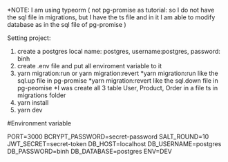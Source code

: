 *NOTE: I am using typeorm (
  not pg-promise as tutorial: so I do not have the sql file in migrations,
  but I have the ts file and in it I am able to modify database as in the sql file of pg-promise
)

Setting project:
1. create a postgres local
name: postgres, username:postgres, password: binh
2. create .env file and put all enviroment variable to it
3. yarn migration:run or yarn migration:revert
*yarn migration:run     like the sql.up file in pg-promise
*yarn migration:revert  like the sql.down file in pg-peomise
*I was create all 3 table User, Product, Order in a file ts in migrations folder
3. yarn install
4. yarn dev

#Environment variable

PORT=3000
BCRYPT_PASSWORD=secret-password
SALT_ROUND=10
JWT_SECRET=secret-token
DB_HOST=localhost
DB_USERNAME=postgres
DB_PASSWORD=binh
DB_DATABASE=postgres
ENV=DEV